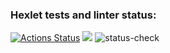 ### Hexlet tests and linter status:
[![Actions Status](https://github.com/MelnikovSS/python-project-lvl1/workflows/hexlet-check/badge.svg)](https://github.com/MelnikovSS/python-project-lvl1/actions)
<a href="https://codeclimate.com/github/codeclimate/codeclimate/maintainability"><img src="https://api.codeclimate.com/v1/badges/a99a88d28ad37a79dbf6/maintainability" /></a>
![status-check](https://github.com/MelnikovSS/python-project-lvl1/tree/main/.github/workflows/status-check.yml/badge.svg)

